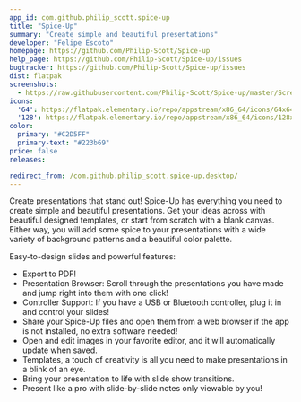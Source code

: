 ```yaml
---
app_id: com.github.philip_scott.spice-up
title: "Spice-Up"
summary: "Create simple and beautiful presentations"
developer: "Felipe Escoto"
homepage: https://github.com/Philip-Scott/Spice-up
help_page: https://github.com/Philip-Scott/Spice-up/issues
bugtracker: https://github.com/Philip-Scott/Spice-up/issues
dist: flatpak
screenshots:
  - https://raw.githubusercontent.com/Philip-Scott/Spice-up/master/Screenshot.png
icons:
  '64': https://flatpak.elementary.io/repo/appstream/x86_64/icons/64x64/com.github.philip_scott.spice-up.png
  '128': https://flatpak.elementary.io/repo/appstream/x86_64/icons/128x128/com.github.philip_scott.spice-up.png
color:
  primary: "#C2D5FF"
  primary-text: "#223b69"
price: false
releases:

redirect_from: /com.github.philip_scott.spice-up.desktop/
---
```


<p>Create presentations that stand out! Spice-Up has everything you need to create simple and beautiful presentations. Get your ideas across with beautiful designed templates, or start from scratch with a blank canvas. Either way, you will add some spice to your presentations with a wide variety of background patterns and a beautiful color palette.</p>
<p>Easy-to-design slides and powerful features:</p>
<ul>
<li>Export to PDF!</li>
<li>Presentation Browser: Scroll through the presentations you have made and jump right into them with one click!</li>
<li>Controller Support: If you have a USB or Bluetooth controller, plug it in and control your slides!</li>
<li>Share your Spice-Up files and open them from a web browser if the app is not installed, no extra software needed!</li>
<li>Open and edit images in your favorite editor, and it will automatically update when saved.</li>
<li>Templates, a touch of creativity is all you need to make presentations in a blink of an eye.</li>
<li>Bring your presentation to life with slide show transitions.</li>
<li>Present like a pro with slide-by-slide notes only viewable by you!</li>
</ul>